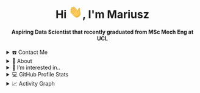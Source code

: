 <div align="center">
<h1 align="center">Hi <img width="35" src="https://github.com/1999AZZAR/1999AZZAR/blob/main/resources/img/waving.gif">, I'm Mariusz</h1>
<h4 align="center">Aspiring Data Scientist that recently graduated from MSc Mech Eng at UCL</h4>
</div>


<details>
  <summary>☎️ Contact Me</summary>
<div>
  <samp>
    <h2 align="center">😎 You can reach me by:</h2>
    <p align="center">
      <br/>
      <a href="https://www.linkedin.com/in/mariuszsledz/" target="blank"><img align="center"
         src="https://img.shields.io/badge/linkedin-%231DA1F2.svg?style=for-the-badge&logo=linkedin&logoColor=white"
         alt="mariusz" height="30"/></a>
      <a href="https://www.facebook.com/mariusz.sledz.98/" target="blank"><img align="center"
         src="https://img.shields.io/badge/facebook-4267B2.svg?style=for-the-badge&logo=facebook&logoColor=white"
         alt="mariusz" height="30"/></a>
      <a href="https://mailto:mariuszsledz739@gmail.com" target="blank"><img align="center"
         src="https://img.shields.io/badge/gmail-EA4335.svg?style=for-the-badge&logo=gmail&logoColor=white"
         alt="mariusz" height="30"/></a>
    </p>
    <p align="center">
      <a href="https://www.instagram.com/mariusz.sledz.739/" target="blank"><img align="center"
         src="https://img.shields.io/badge/instagram-%23E4405F.svg?style=for-the-badge&logo=Instagram&logoColor=white"
         alt="mariusz" height="30"/></a>
      <br>
    </p>
  </samp>
</div>
</details>

<details>
  <summary>🧮 About</summary>
<div>
<h2 align="center">🧮 About this Account</h2>
 <p align="center">
  <a href="github.com/MariuszSledz" target="blank"><img align="center" 
     src="https://badges.pufler.dev/visits/MariuszSledz/MariuszSledz?style=for-the-badge&color=e74c3c&logo=github&label=Spying+Counter"
     alt="spying counter" /></a>
  <a href="github.com/1999AZZAR" target="blank"><img align="center" 
     src="https://badges.pufler.dev/years/MariuszSledz/?style=for-the-badge&color=27a4fb&logo=github&label=Account+Age"
     alt="account age" /></a>
  </p>
  <p align="center">
  <a href="github.com/MariuszSledz" target="blank"><img align="center" 
     src="https://badges.pufler.dev/updated/MariuszSledz/MariuszSledz?style=for-the-badge&color=ff00b4&logo=github&label=Profile+Updated"
     alt="updated" /></a>
  <a href="github.com/MariuszSledz" target="blank"><img align="center" 
     src="https://badges.pufler.dev/repos/MariuszSledz/?style=for-the-badge&color=251ee7&logo=github&label=Public+Repos"
     alt="repos" /></a>
 </p>
</div>
</details>

<details> 
  <summary>👀 I’m interested in..</summary>
  <div>
    <h2 align="center"> My Intrests 👀  </h2>
    <p align="center">
      <br/>
      <a href="https://www.credly.com/badges/ae1f8fbe-e34d-4308-9cb0-655306bb77c2/public_url" target="blank"><img align="center"
         src="https://images.credly.com/size/340x340/images/fa39f4f0-174a-4886-b821-6a37d42b8b3a/Cognitive_Class_-_Data_Analysis_w_Python.png"
         alt="Data Analysis with Python" height="180"/></a>
      <a href="https://www.credly.com/badges/1e539360-1976-407f-a68c-47336e7c420d/public_url" target="blank"><img align="center"
         src="https://images.credly.com/size/340x340/images/5ae9bf9e-da6e-4cec-82eb-d2b4cfea9751/Machine_Learning_with_Python.png"
         alt="Machine Learning with Python" height="180" /></a>
      <a href="https://www.credly.com/badges/69460a15-897d-40df-9304-12b74d0d9bb9/public_url" target="blank"><img align="center"
         src="https://images.credly.com/size/340x340/images/594e0ab7-c864-4d9a-9987-3a903ec3f06a/Cognitive_Class_-_DB_and_SQL_for_Data_Sci.png"
         alt="Databases and SQL for Data Science" height="180"/></a>
    </p>
    <p align="center">
      <a href="https://www.credly.com/badges/514c298a-6270-41ea-a7fe-3846ab14ada9/public_url" target="blank"><img align="center"
         src="https://images.credly.com/size/340x340/images/28944969-813a-43b9-944f-7910111ce764/Professional_Certificate_-_Data_Science.png"
         alt="IBM Data Science Professional Certificate" height="180" width="240"/></a>
      <br>
  </div>    
</details>

<details> 
  <summary>💻 GitHub Profile Stats</summary>
  <div>
    <h2 align="center"> 📊 Github stats </h2>
      <br/>
        <p align="center">
          <a href="https://github.com/MariuszSledz/">
          <img src="https://github-readme-stats.vercel.app/api/top-langs/?username=MariuszSledz&langs_count=6&theme=gruvbox&layout=compact&hide_border=true" alt="MariuszSledz :: Top Langs" /></a>
        </p>
        <p align="center">
          <a href="https://github.com/MariuszSledz/">
          <img width="49.5%" src="https://github-readme-stats.vercel.app/api?username=MariuszSledz&show_icons=true&theme=gruvbox&hide_border=true" />
          <img width="49.5%" src="https://github-readme-streak-stats.herokuapp.com/?user=MariuszSledz&theme=gruvbox&hide_border=true" />
          </a>
       </p>
     <br>
  </div>    
</details>

<details>
  <summary>📈 Activity Graph</summary>
  <br/>
  <h2 align="center"> my current activity </h2>
<a href=""><img alt="Mariusz's Activity Graph" src="https://activity-graph.herokuapp.com/graph/?username=MariuszSledz&bg_color=000&color=fff&line=00E676&point=fff&hide_border=true" /></a>
</details>








<!---
MariuszSledz/MariuszSledz is a ✨ special ✨ repository because its `README.md` (this file) appears on your GitHub profile.
You can click the Preview link to take a look at your changes.
--->
